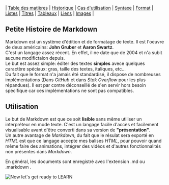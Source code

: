 
| [Table des matières](tableMatières.md) | [Historique](page1.md#PetiteHistoiredeMarkdown) | [Cas d'utilisation]( page1.md#Utilisation) | [Syntaxe](page2.md) | [Format](page2.md) | [Listes](page2.md) | [Titres](page3.md) | [Tableaux](page3.md) | [Liens](page4.md) | [Images](page4.md) |



<!-- page1 -->
Petite Histoire de Markdown
---------------------------


Markdown est un système d'édition et de formatage de texte. Il est l'oeuvre de deux américains: **John Gruber** et **Aaron Swartz**.  
C'est un langage assez récent. En effet, il ne date que de 2004 et n'a subit aucune modifictaion depuis.  
Le but est assez simple: éditer des textes **simples** avece quelques caractère spéciaux: gras, taille des textes, italiques, etc...  
Du fait que le format n'a jamais été standardisé, il dispose de nombreuses implémentations (Dans *GitHub* et dans *Stak Overflow* pour les plus répandues). Il est par contre déconseillé de s'en servir hors besoin spécifique car ces implémentations ne sont pas compatibles.

Utilisation
-----------
Le but de Markdown est que ce soit **lisible** sans même utiliser un interpréteur en mode texte.
C'est un langage facile d'accès et facilement visualisable avant d'être converti dans sa version de **"présentation"**.   
Un autre avantage de *Markdown*, du fait que le résulat sera exporté en *HTML* est que ce langage accepte mes balises *HTML*, pour pouvoir quand même faire des animations, intégrer des vidéos et d'autres fonctionnalités non présentes dans *Markdown*.


En général, les documents sont enregistré avec l'extension .md ou .markdown .

![Now let's get ready to LEARN](https://memegenerator.net/img/instances/53358119/now-lets-get-ready-to-learn.jpg)
